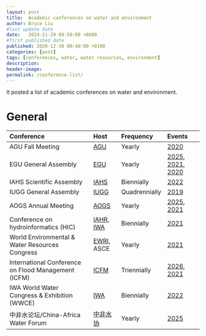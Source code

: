 ```yaml
---
layout: post
title:  Academic conferences on water and environment
author: Bruce Liu
#last update date
date:   2024-11-29 09:50:00 +0800
#first published date
published: 2020-12-30 00:40:00 +0100
categories: [post]
tags: [conferences, water, water resources, environment]
description: 
header-image: 
permalink: /conference-list/
---
```

It posted a list of academic conferences on water and environment.
<!--the above is the excerpt-->
<!--more-->
<!--the following is the text-->

# General

| Conference  			| Host    			| Frequency | Events     |
|:-------------------|:--------------|:-----------|:------------|
| AGU Fall Meeting	| [AGU]					| Yearly		| [2020](https://www.agu.org/fall-meeting)	|
| EGU General Assembly   | [EGU]   	| Yearly  	| [2025](https://www.egu25.eu/), [2021](https://www.egu21.eu/), [2020](https://egu2020.eu/)	|
| IAHS Scientific Assembly	| [IAHS]	| Biennially	| [2022](http://www.iahs2022.org/index.asp)	|
| IUGG General Assembly		|	[IUGG]	| Quadrennially	| [2019](http://iugg2019montreal.com/)	|
| AOGS Annual Meeting	| [AOGS]	| Yearly	| [2025](https://www.asiaoceania.org/aogs2025/), [2021](https://www.asiaoceania.org/aogs2021/) |
| Conference on hydroinformatics (HIC)	| [IAHR], [IWA]	|	Biennially	|	[2021](https://hic2020.org/)	|
| World Environmental & Water Resources Congress	| [EWRI], ASCE		| Yearly		| [2021](https://www.ewricongress.org/) |
| International Conference on Flood Management (ICFM)	| [ICFM]	| Triennially	| [2026](https://icfm10.com/), [2021](https://icfm2020.org/)	|
| IWA World Water Congress & Exhibition (WWCE)	| [IWA]	| Biennially	| [2022](https://worldwatercongress.org/)	|
| 中非水论坛/China-Africa Water Forum	| [中非水协]	| Yearly	| [2025](http://www.cawater.com.cn)	|


<!--institute links-->
[AGU]: https://www.agu.org
[EGU]: https://www.egu.eu
[EWRI]: https://www.asce.org/environmental-and-water-resources-engineering/environmental-and-water-resources-institute/
[IAHR]: https://www.iahr.org
[IWA]: https://iwa-network.org
[AOGS]: https://www.asiaoceania.org
[IUGG]: http://www.iugg.org
[IAHS]: https://iahs.info
[ICFM]: https://www.icfm.world
[中非水协]: http://www.cawater.com.cn




